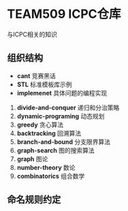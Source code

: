 # TEAM509 ICPC仓库

与ICPC相关的知识

## 组织结构

- **cant** 竞赛黑话
- **STL** 标准模板库示例
- **implemenet** 具体问题的编程实现

1. **divide-and-conquer** 递归和分治策略
2. **dynamic-programing** 动态规划
3. **greedy** 贪心算法
4. **backtracking** 回溯算法
5. **branch-and-bound** 分支限界算法
6. **graph-search** 图的搜索算法
7. **graph** 图论
8. **number-theory** 数论
9. **combinatorics** 组合数学

## 命名规则约定

